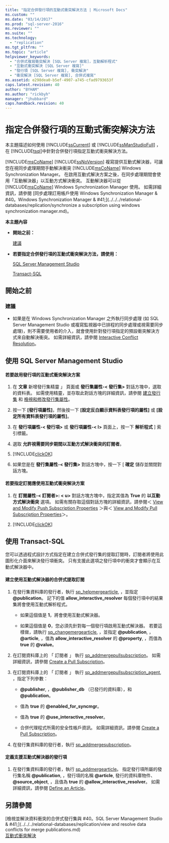 ```yaml
---
title: "指定合併發行項的互動式衝突解決方法 | Microsoft Docs"
ms.custom: ""
ms.date: "03/14/2017"
ms.prod: "sql-server-2016"
ms.reviewer: ""
ms.suite: ""
ms.technology: 
  - "replication"
ms.tgt_pltfrm: ""
ms.topic: "article"
helpviewer_keywords: 
  - "合併式複寫衝突解決 [SQL Server 複寫]，互動解析程式"
  - "互動式衝突解決 [SQL Server 複寫]"
  - "發行項 [SQL Server 複寫], 衝突解決"
  - "衝突解決 [SQL Server 複寫], 合併式複寫"
ms.assetid: e298dea0-b5ef-4907-a745-cfad9793653f
caps.latest.revision: 40
author: "BYHAM"
ms.author: "rickbyh"
manager: "jhubbard"
caps.handback.revision: 40
---
```

# 指定合併發行項的互動式衝突解決方法
  本主題描述如何使用 [!INCLUDE[ssCurrent](../../../includes/sscurrent-md.md)] 或 [!INCLUDE[ssManStudioFull](../../../includes/ssmanstudiofull-md.md)] ，在 [!INCLUDE[tsql](../../../includes/tsql-md.md)]中針對合併發行項指定互動式衝突解決方法。  
  
 [!INCLUDE[msCoName](../../../includes/msconame-md.md)] [!INCLUDE[ssNoVersion](../../../includes/ssnoversion-md.md)] 複寫提供互動式解決器，可讓您在視同步處理期間手動解決衝突 [!INCLUDE[msCoName](../../../includes/msconame-md.md)] Windows Synchronization Manager。 在啟用互動式解決方案之後，在同步處理期間會使用「互動解決器」以互動方式解決衝突。 互動解決器可以從 [!INCLUDE[msCoName](../../../includes/msconame-md.md)] Windows Synchronization Manager 使用。 如需詳細資訊，請參閱 [同步處理訂用帳戶使用 Windows Synchronization Manager & #40。Windows Synchronization Manager & #41;](../../../relational-databases/replication/synchronize a subscription using windows synchronization manager.md)。  
  
 **本主題內容**  
  
-   **開始之前：**  
  
     [建議](#Recommendations)  
  
-   **若要指定合併發行項的互動式衝突解決方法，請使用：**  
  
     [SQL Server Management Studio](#SSMSProcedure)  
  
     [Transact-SQL](#TsqlProcedure)  
  
##  <a name="BeforeYouBegin"></a> 開始之前  
  
###  <a name="Recommendations"></a> 建議  
  
-   如果是在 Windows Synchronization Manager 之外執行同步處理 (如 SQL Server Management Studio 或複寫監視器中已排程的同步處理或視需要同步處理)，則不需要使用者的介入，就會使用針對發行項指定的預設衝突解決方式來自動解決衝突。 如需詳細資訊，請參閱 [Interactive Conflict Resolution](../../../relational-databases/replication/merge/interactive-conflict-resolution.md)。  
  
##  <a name="SSMSProcedure"></a> 使用 SQL Server Management Studio  
  
#### 若要啟用發行項的互動式衝突解決方案  
  
1.  在 **文章** 新增發行集精靈 」 頁面或 **發行集屬性-\< 發行集>** 對話方塊中，選取的資料表。 如需使用精靈，並存取此對話方塊的詳細資訊，請參閱 [建立發行集](../../../relational-databases/replication/publish/create-a-publication.md) 和 [檢視和修改發行集屬性](../../../relational-databases/replication/publish/view-and-modify-publication-properties.md)。  
  
2.  按一下 **[發行項屬性]**，然後按一下 **[設定反白顯示資料表發行項的屬性]** 或 **[設定所有資料表發行項的屬性]**。  
  
3.  在 **發行項屬性-\< 發行項>** 或 **發行項屬性-\< l>** 頁面上，按一下 **解析程式** ] 索引標籤。  
  
4.  選取 **允許視需要同步期間以互動方式解決衝突的訂閱者**。  
  
5.  [!INCLUDE[clickOK](../../../includes/clickok-md.md)]  
  
6.  如果您是在 **發行集屬性-\< 發行集>** 對話方塊中，按一下 [ **確定** 儲存並關閉對話方塊。  
  
#### 若要指定訂閱應使用互動式衝突解決方案  
  
1.  在 **訂閱屬性-\< 訂閱者>: \< u>** 對話方塊方塊中，指定其值為 **True** 的 **以互動方式解決衝突** 選項。 如需有關存取這個對話方塊的詳細資訊，請參閱＜ [View and Modify Push Subscription Properties](../../../relational-databases/replication/view-and-modify-push-subscription-properties.md) ＞與＜ [View and Modify Pull Subscription Properties](../../../relational-databases/replication/view-and-modify-pull-subscription-properties.md)＞。  
  
2.  [!INCLUDE[clickOK](../../../includes/clickok-md.md)]  
  
##  <a name="TsqlProcedure"></a> 使用 Transact-SQL  
 您可以透過程式設計方式指定在建立合併式發行集的提取訂閱時，訂閱者將使用此圖形化介面來解決發行項衝突。 只有支援此選項之發行項中的衝突才會顯示在互動式解決器中。  
  
#### 建立使用互動式解決器的合併式提取訂閱  
  
1.  在發行集資料庫的發行者，執行 [sp_helpmergearticle](../../../relational-databases/system-stored-procedures/sp-helpmergepublication-transact-sql.md), ，並指定 **@publication**。 記下的值 **allow_interactive_resolver** 每個發行項中的結果集將會使用互動式解析程式。  
  
    -   如果這個值是 **1**，將會使用互動式解決器。  
  
    -   如果這個值是 **0**，您必須先針對每一個發行項啟用互動式解決器。 若要這樣做，請執行 [sp_changemergearticle](../../../relational-databases/system-stored-procedures/sp-changemergearticle-transact-sql.md), ，並指定 **@publication**, ，**@article**, ，值為 **allow_interactive_resolver** 的 **@property**, ，而值為 **true** 的 **@value**。  
  
2.  在訂閱資料庫上的 「 訂閱者 」 執行 [sp_addmergepullsubscription](../../../relational-databases/system-stored-procedures/sp-addmergepullsubscription-transact-sql.md)。 如需詳細資訊，請參閱 [Create a Pull Subscription](../../../relational-databases/replication/create-a-pull-subscription.md)。  
  
3.  在訂閱資料庫上的 「 訂閱者 」 執行 [sp_addmergepullsubscription_agent](../../../relational-databases/system-stored-procedures/sp-addmergepullsubscription-agent-transact-sql.md), ，指定下列參數︰  
  
    -   **@publisher**, ，**@publisher_db** （已發行的資料庫），和 **@publication**。  
  
    -   值為 **true** 的 **@enabled_for_syncmgr**。  
  
    -   值為 **true** 的 **@use_interactive_resolver**。  
  
    -   合併代理程式所需的安全性帳戶資訊。 如需詳細資訊，請參閱 [Create a Pull Subscription](../../../relational-databases/replication/create-a-pull-subscription.md)。  
  
4.  在發行集資料庫的發行者，執行 [sp_addmergesubscription](../../../relational-databases/system-stored-procedures/sp-addmergesubscription-transact-sql.md)。  
  
#### 定義支援互動式解決器的發行項  
  
1.  在發行集資料庫的發行者，執行 [sp_addmergearticle](../../../relational-databases/system-stored-procedures/sp-addmergearticle-transact-sql.md)。 指定發行項所屬的發行集名稱 **@publication**, ，發行項的名稱 **@article**, 發行的資料庫物件、 **@source_object**, ，且值為 **true** 的 **@allow_interactive_resolver**。 如需詳細資訊，請參閱 [Define an Article](../../../relational-databases/replication/publish/define-an-article.md)。  
  
## 另請參閱  
 [檢視並解決資料衝突的合併式發行集與 #40。SQL Server Management Studio & #41;](../../../relational-databases/replication/view and resolve data conflicts for merge publications.md)   
 [互動式衝突解決](../../../relational-databases/replication/merge/interactive-conflict-resolution.md)  
  
  